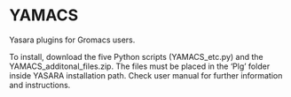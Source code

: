 # YAMACS
Yasara plugins for Gromacs users.

To install, download the five Python scripts (YAMACS_etc.py) and the YAMACS_additonal_files.zip. The files must be placed in the ‘Plg’ folder inside YASARA installation path. Check user manual for further information and instructions.
